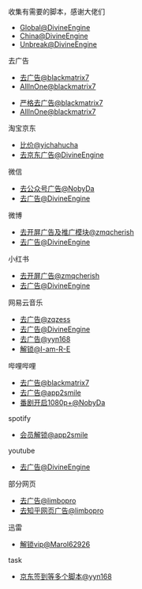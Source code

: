 收集有需要的脚本，感谢大佬们

* [Global@DivineEngine](https://github.com/DivineEngine/Profiles/blob/master/Quantumult/Filter/Global.list)
* [China@DivineEngine](https://github.com/DivineEngine/Profiles/blob/master/Quantumult/Filter/China.list)
* [Unbreak@DivineEngine](https://github.com/DivineEngine/Profiles/blob/master/Quantumult/Filter/Unbreak.list)
>
>
去广告
* [去广告@blackmatrix7](https://github.com/blackmatrix7/ios_rule_script/tree/master/rule/QuantumultX/Advertising)
* [AllInOne@blackmatrix7](https://github.com/blackmatrix7/ios_rule_script/tree/master/rewrite/QuantumultX/AllInOne)
>
* [严格去广告@blackmatrix7](https://github.com/blackmatrix7/ios_rule_script/tree/master/rewrite/QuantumultX/AdvertisingLite)
* [AllInOne@blackmatrix7](https://github.com/blackmatrix7/ios_rule_script/tree/master/rewrite/QuantumultX/AllInOne)
>
>
淘宝京东
* [比价@yichahucha](https://github.com/yichahucha/surge)
* [去京东广告@DivineEngine](https://github.com//Profiles/blob/master/Quantumult/Rewrite/Block/Advertising.conf#L205)
>
>
微信
* [去公众号广告@NobyDa](https://github.com/NobyDa/Script/blob/master/QuantumultX/File/Wechat.js)
* [去广告@DivineEngine](https://github.com/DivineEngine/Profiles/blob/master/Quantumult/Rewrite/Block/Advertising.conf#L362)
>
>
微博
* [去开屏广告及推广模块@zmqcherish](https://github.com/zmqcherish/proxy-script/blob/main/cherish.conf#L34)
* [去广告@DivineEngine](https://github.com/DivineEngine/Profiles/blob/master/Quantumult/Rewrite/Block/Advertising.conf#L308)
>
>
小红书
* [去开屏广告@zmqcherish](https://github.com/zmqcherish/proxy-script/blob/main/cherish.conf#L46)
* [去广告@DivineEngine](https://github.com/DivineEngine/Profiles/blob/master/Quantumult/Rewrite/Block/Advertising.conf#L407)
>
>
网易云音乐
* [去广告@zqzess](https://github.com/zqzess/rule_for_quantumultX/blob/master/QuantumultX/rewrite/MyRewrite.conf#L140)
* [去广告@DivineEngine](https://github.com/DivineEngine/Profiles/blob/master/Quantumult/Rewrite/Block/Advertising.conf#L259)
* [去广告@yyn168](https://github.com/yyn618/QuantumultX-Script/blob/main/Script/JS_Ad.conf#L199)
* [解锁@I-am-R-E](https://github.com/I-am-R-E/Functional-Store-Hub/tree/Master/NeteaseMusic/AgentNode)
>
>
哔哩哔哩
* [去广告@blackmatrix7](https://github.com/blackmatrix7/ios_rule_script/tree/master/script/bilibili)
* [去广告@app2smile](https://github.com/app2smile/rules/blob/master/module/bilibili-qx.conf)
* [番剧开启1080p+@NobyDa](https://github.com/zqzess/rule_for_quantumultX/blob/master/js/backup/bilifj.js)
>
>
spotify
* [会员解锁@app2smile](https://github.com/app2smile/rules/blob/master/js/spotify-proto.js)

youtube
* [去广告@DivineEngine](https://github.com/DivineEngine/Profiles/blob/master/Quantumult/Rewrite/Block/YouTubeAds.conf)
>
>
部分网页
* [去广告@limbopro](https://github.com/limbopro/Adblock4limbo/blob/main/Adblock4limbo.conf)
* [去知乎网页广告@limbopro](https://github.com/limbopro/Adblock4limbo/blob/main/Zhihu.conf)
>
>
迅雷
* [解锁vip@Marol62926](https://github.com/Marol62926/Quantumultx/blob/main/xunlei.conf)
>
>
task
* [京东签到等多个脚本@yyn168](https://github.com/yyn618/QuantumultX-Script/blob/main/JD_Task.json)







